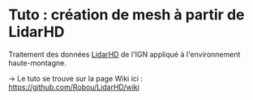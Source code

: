 # Tuto : création de mesh à partir de LidarHD
Traitement des données [LidarHD](https://ign.fr/institut/lidar-hd-vers-une-nouvelle-cartographie-3d-du-territoire) de l'IGN appliqué à l'environnement haute-montagne.

-> Le tuto se trouve sur la page Wiki ici : https://github.com/Robou/LidarHD/wiki
